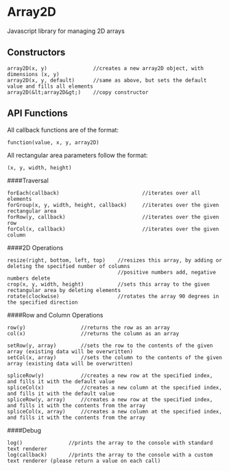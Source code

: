 Array2D
=======

Javascript library for managing 2D arrays


Constructors
------------

	array2D(x, y)				//creates a new array2D object, with dimensions (x, y)
	array2D(x, y, default)		//same as above, but sets the default value and fills all elements
	array2D(&lt;array2D&gt;)	//copy constructor



API Functions
------------

All callback functions are of the format:

	function(value, x, y, array2D)

All rectangular area parameters follow the format:

	(x, y, width, height)

####Traversal

	forEach(callback)							//iterates over all elements
	forGroup(x, y, width, height, callback)		//iterates over the given rectangular area
	forRow(y, callback)							//iterates over the given row
	forCol(x, callback)							//iterates over the given column

####2D Operations

	resize(right, bottom, left, top)	//resizes this array, by adding or deleting the specified number of columns
										//positive numbers add, negative numbers delete
	crop(x, y, width, height)			//sets this array to the given rectangular area by deleting elements
	rotate(clockwise)					//rotates the array 90 degrees in the specified direction

####Row and Column Operations

	row(y)					//returns the row as an array
	col(x)					//returns the column as an array

	setRow(y, array)		//sets the row to the contents of the given array (existing data will be overwritten)
	setCol(x, array)		//sets the column to the contents of the given array (existing data will be overwritten)

	spliceRow(y)			//creates a new row at the specified index, and fills it with the default value
	spliceCol(x)			//creates a new column at the specified index, and fills it with the default value
	spliceRow(y, array)		//creates a new row at the specified index, and fills it with the contents from the array
	spliceCol(x, array)		//creates a new column at the specified index, and fills it with the contents from the array

####Debug

	log()				//prints the array to the console with standard text renderer
	log(callback)		//prints the array to the console with a custom text renderer (please return a value on each call)
